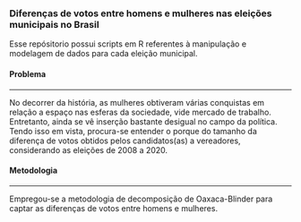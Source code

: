 ### Diferenças de votos entre homens e mulheres nas eleições municipais no Brasil

Esse repósitorio possui scripts em R referentes à manipulação e modelagem de dados para cada eleição municipal. 

#### Problema
<hr class="style1">

No decorrer da história, as mulheres obtiveram várias conquistas em relação a espaço nas esferas da sociedade, vide mercado de trabalho. Entretanto, ainda se vê 
inserção bastante desigual no campo da política. Tendo isso em vista, procura-se entender o porque do tamanho da diferença de votos obtidos pelos candidatos(as) a vereadores, considerando as eleições de 2008 a 2020. 

#### Metodologia 
<hr class="style1">

Empregou-se a metodologia de decomposição de Oaxaca-Blinder para captar as diferenças de votos entre homens e mulheres.


